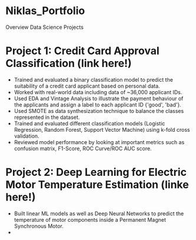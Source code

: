# Niklas_Portfolio
Overview Data Science Projects

# Project 1: Credit Card Approval Classification (link here!)
* Trained and evaluated a binary classification model to predict the suitability of a credit card applicant based on personal data.
* Worked with real-world data including data of ~36,000 applicant IDs.
* Used EDA and Vintage Analysis to illustrate the payment behaviour of the applicants and assign a label to each applicant ID {'good', 'bad'}.
* Used SMOTE as data synthesization technique to balance the classes represented in the dataset.
* Trained and evaluated different classification models (Logistic Regression, Random Forest, Support Vector Machine) using k-fold cross validation.
* Reviewed model performance by looking at important metrics such as confusion matrix, F1-Score, ROC Curve/ROC AUC score.

[](https://github.com/nikprt/Niklas_Portfolio/blob/main/images/cc_plots.png)


# Project 2: Deep Learning for Electric Motor Temperature Estimation (linke here!)
* Built linear ML models as well as Deep Neural Networks to predict the temperature of motor components inside a Permanent Magnet Synchronous Motor.
* 


